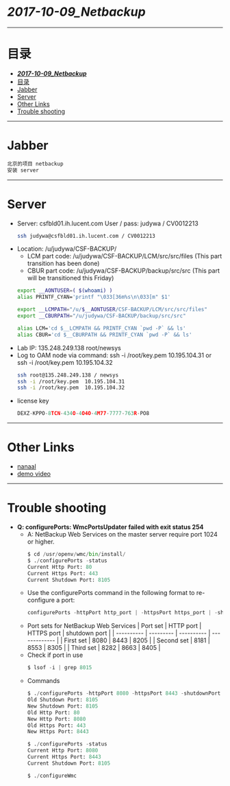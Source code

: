 # ___2017-10-09_Netbackup___
***

# 目录
<!-- TOC depthFrom:1 depthTo:6 withLinks:1 updateOnSave:1 orderedList:0 -->

- [___2017-10-09_Netbackup___](#2017-10-09netbackup)
- [目录](#目录)
- [Jabber](#jabber)
- [Server](#server)
- [Other Links](#other-links)
- [Trouble shooting](#trouble-shooting)

<!-- /TOC -->
***

# Jabber
  ```python
  北京的项目 netbackup
  安装 server
  ```
***

# Server
  - Server: csfbld01.ih.lucent.com User / pass: judywa / CV0012213
    ```bash
    ssh judywa@csfbld01.ih.lucent.com / CV0012213
    ```
  - Location: /u/judywa/CSF-BACKUP/
    - LCM part code: /u/judywa/CSF-BACKUP/LCM/src/src/files  (This part transition has been done)
    - CBUR part code: /u/judywa/CSF-BACKUP/backup/src/src (This part will be transitioned this Friday)
    ```bash
    export __AONTUSER=( $(whoami) )
    alias PRINTF_CYAN='printf "\033[36m%s\n\033[m" $1'

    export __LCMPATH="/u/$__AONTUSER/CSF-BACKUP/LCM/src/src/files"
    export __CBURPATH="/u/judywa/CSF-BACKUP/backup/src/src"

    alias LCM='cd $__LCMPATH && PRINTF_CYAN `pwd -P` && ls'
    alias CBUR='cd $__CBURPATH && PRINTF_CYAN `pwd -P` && ls'
    ```
  - Lab IP: 135.248.249.138    root/newsys
  - Log to OAM node via command:  ssh -i /root/key.pem  10.195.104.31  or  ssh -i /root/key.pem  10.195.104.32
    ```bash
    ssh root@135.248.249.138 / newsys
    ssh -i /root/key.pem  10.195.104.31
    ssh -i /root/key.pem  10.195.104.32
    ```
  - license key
    ```python
    DEXZ-KPPO-8TCN-434O-4O4O-4M77-7777-763R-PO8
    ```
***

# Other Links
  - [nanaal](http://135.3.42.110/~nanaal/)
  - [demo video](http://135.3.42.110/~nanaal/BR-deploy-and-usage-demo.avi)
***

# Trouble shooting
- **Q: configurePorts:  WmcPortsUpdater failed with exit status 254**
  - A: NetBackup Web Services on the master server require port 1024 or higher.
    ```python
    $ cd /usr/openv/wmc/bin/install/
    $ ./configurePorts -status
    Current Http Port: 80
    Current Https Port: 443
    Current Shutdown Port: 8105
    ```
  - Use the configurePorts command in the following format to re-configure a port:
    ```python
    configurePorts -httpPort http_port | -httpsPort https_port | -shutdownPort shutdown_port
    ```
  - Port sets for NetBackup Web Services
    | Port set   | HTTP port | HTTPS port | shutdown port |
    | ---------- | --------- | ---------- | ------------- |
    | First set  | 8080      | 8443       | 8205          |
    | Second set | 8181      | 8553       | 8305          |
    | Third set  | 8282      | 8663       | 8405          |
  - Check if port in use
    ```python
    $ lsof -i | grep 8015
    ```
  - Commands
    ```python
    $ ./configurePorts -httpPort 8080 -httpsPort 8443 -shutdownPort 8105                                                                      
    Old Shutdown Port: 8105
    New Shutdown Port: 8105
    Old Http Port: 80
    New Http Port: 8080
    Old Https Port: 443
    New Https Port: 8443

    $ ./configurePorts -status
    Current Http Port: 8080
    Current Https Port: 8443
    Current Shutdown Port: 8105

    $ ./configureWmc
    ```
